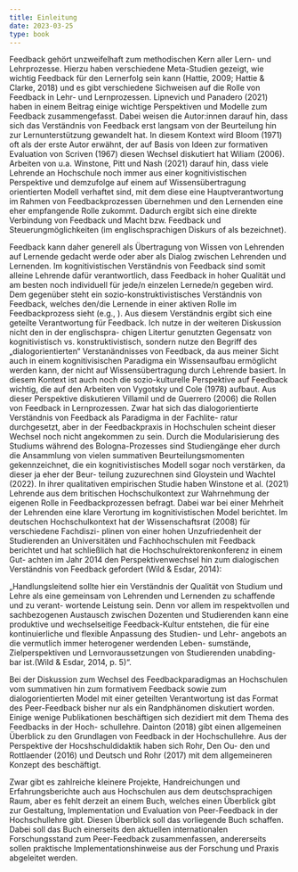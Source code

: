 ```yaml
---
title: Einleitung
date: 2023-03-25
type: book
---
```

Feedback gehört unzweifelhaft zum methodischen Kern aller Lern- und Lehrprozesse. Hierzu haben verschiedene Meta-Studien gezeigt, wie wichtig Feedback für den Lernerfolg sein kann (Hattie, 2009; Hattie & Clarke, 2018) und es gibt verschiedene Sichweisen auf die Rolle von Feedback in Lehr- und Lernprozessen. Lipnevich und Panadero (2021) haben in einem Beitrag einige wichtige Perspektiven und Modelle zum Feedback zusammengefasst. Dabei weisen die Autor:innen darauf hin, dass sich das Verständnis von Feedback erst langsam von der Beurteilung hin zur Lernunterstützung gewandelt hat. In diesem Kontext wird Bloom (1971) oft als der erste Autor erwähnt, der auf Basis von Ideen zur formativen Evaluation von Scriven (1967) diesen Wechsel diskutiert hat Wiliam (2006). Arbeiten von u.a. Winstone, Pitt und Nash (2021) darauf hin, dass viele Lehrende an Hochschule noch immer aus einer kognitivistischen Perspektive und demzufolge auf einem auf Wissensübertragung orientierten Modell verhaftet sind, mit dem diese eine Hauptverantwortung im Rahmen von Feedbackprozessen übernehmen und den Lernenden eine eher empfangende Rolle zukommt. Dadurch ergibt sich eine direkte Verbindung von Feedback und Macht bzw. Feedback und Steuerungmöglichkeiten (im englischsprachigen Diskurs of als bezeichnet).

Feedback kann daher generell als Übertragung von Wissen von Lehrenden auf Lernende gedacht werde oder aber als Dialog zwischen Lehrenden und Lernenden. Im kognitivistischen Verständnis von Feedback sind somit alleine Lehrende dafür verantwortlich, dass Feedback in hoher Qualität und am besten noch individuell für jede/n einzelen Lernede/n gegeben wird. Dem gegenüber steht ein sozio-konstruktivistisches Verständnis von Feedback, welches den/die Lernende in einer aktiven Rolle im Feedbackprozess sieht (e.g., ). Aus diesem Verständnis ergibt sich eine geteilte Verantwortung für Feedback. Ich nutze in der weiteren Diskussion nicht den in der englischspra- chigen Litertur genutzten Gegensatz von kognitivistisch vs. konstruktivistisch, sondern nutze den Begriff des „dialogorientierten“ Verstanändnisses von Feedback, da aus meiner Sicht auch in einem kognitivisischen Paradigma ein Wissensaufbau ermöglicht werden kann, der nicht auf Wissensübertragung durch Lehrende basiert. In diesem Kontext ist auch noch die sozio-kulturelle Perspektive auf Feedback wichtig, die auf den Arbeiten von Vygotsky und Cole (1978) aufbaut. Aus dieser Perspektive diskutieren Villamil und de Guerrero (2006) die Rollen von Feedback in Lernprozessen.
Zwar hat sich das dialogorientierte Verständnis von Feedback als Paradigma in der Fachlite- ratur durchgesetzt, aber in der Feedbackpraxis in Hochschulen scheint dieser Wechsel noch nicht angekommen zu sein. Durch die Modularisierung des Studiums während des Bologna-Prozesses sind Studiengänge eher durch die Ansammlung von vielen summativen Beurteilungsmomenten gekennzeichnet, die ein kognitivistisches Modell sogar noch verstärken, da dieser ja eher der Beur- teilung zuzurechnen sind Gloystein und Wachtel (2022). In ihrer qualitativen empirischen Studie haben Winstone et al. (2021) Lehrende aus dem britischen Hochschulkontext zur Wahrnehmung der eigenen Rolle in Feedbackprozessen befragt. Dabei war bei einer Mehrheit der Lehrenden eine klare Verortung im kognitivistischen Model berichtet.
Im deutschen Hochschulkontext hat der Wissenschaftsrat (2008) für verschiedene Fachdiszi- plinen von einer hohen Unzufriedenheit der Studierenden an Universitäten und Fachhochschulen mit Feedback berichtet und hat schließlich hat die Hochschulrektorenkonferenz in einem Gut- achten im Jahr 2014 den Perspektivenwechsel hin zum dialogischen Verständnis von Feedback gefordert (Wild & Esdar, 2014):

„Handlungsleitend sollte hier ein Verständnis der Qualität von Studium und Lehre als eine gemeinsam von Lehrenden und Lernenden zu schaffende und zu verant- wortende Leistung sein. Denn vor allem im respektvollen und sachbezogenen Austausch zwischen Dozenten und Studierenden kann eine produktive und wechselseitige Feedback-Kultur entstehen, die für eine kontinuierliche und flexible Anpassung des Studien- und Lehr- angebots an die vermutlich immer heterogener werdenden Leben- sumstände, Zielperspektiven und Lernvoraussetzungen von Studierenden unabding- bar ist.(Wild & Esdar, 2014, p. 5)“.

Bei der Diskussion zum Wechsel des Feedbackparadigmas an Hochschulen vom summativen hin zum formativem Feedback sowie zum dialogorientierten Model mit einer geteilten Verantwortung ist das Format des Peer-Feedback bisher nur als ein Randphänomen diskutiert worden. Einige wenige Publikationen beschäftigen sich dezidiert mit dem Thema des Feedbacks in der Hoch- schullehre. Dainton (2018) gibt einen allgemeinen Überblick zu den Grundlagen von Feedback in der Hochschullehre. Aus der Perspektive der Hocshschuldidaktik haben sich Rohr, Den Ou- den und Rottlaender (2016) und Deutsch und Rohr (2017) mit dem allgemeineren Konzept des beschäftigt.

Zwar gibt es zahlreiche kleinere Projekte, Handreichungen und Erfahrungsberichte auch aus Hochschulen aus dem deutschsprachigen Raum, aber es fehlt derzeit an einem Buch, welches einen Überblick gibt zur Gestaltung, Implementation und Evaluation von Peer-Feedback in der Hochschullehre gibt. Diesen Überblick soll das vorliegende Buch schaffen. Dabei soll das Buch einerseits den aktuellen internationalen Forschungsstand zum Peer-Feedback zusammenfassen, andererseits sollen praktische Implementationshinweise aus der Forschung und Praxis abgeleitet werden.